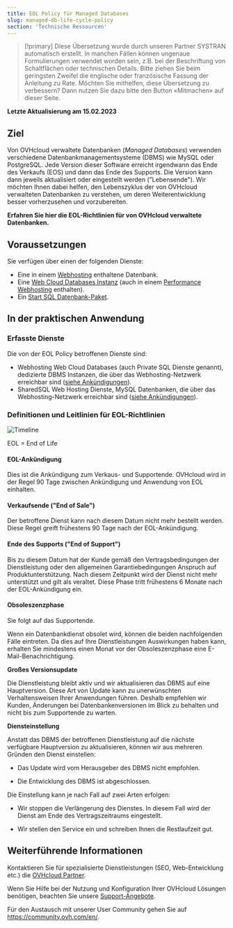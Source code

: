 ```yaml
---
title: EOL Policy für Managed Databases
slug: managed-db-life-cycle-policy
section: 'Technische Ressourcen'
---
```


> [!primary]
> Diese Übersetzung wurde durch unseren Partner SYSTRAN automatisch erstellt. In manchen Fällen können ungenaue Formulierungen verwendet worden sein, z.B. bei der Beschriftung von Schaltflächen oder technischen Details. Bitte ziehen Sie beim geringsten Zweifel die englische oder französische Fassung der Anleitung zu Rate. Möchten Sie mithelfen, diese Übersetzung zu verbessern? Dann nutzen Sie dazu bitte den Button «Mitmachen» auf dieser Seite.
>

**Letzte Aktualisierung am 15.02.2023**

## Ziel

Von OVHcloud verwaltete Datenbanken (*Managed Databases*) verwenden verschiedene Datenbankmanagementsysteme (DBMS) wie MySQL oder PostgreSQL. Jede Version dieser Software erreicht irgendwann das Ende des Verkaufs (EOS) und dann das Ende des Supports. Die Version kann dann jeweils aktualisiert oder eingestellt werden ("Lebensende"). Wir möchten Ihnen dabei helfen, den Lebenszyklus der von OVHcloud verwalteten Datenbanken zu verstehen, um deren Weiterentwicklung besser vorherzusehen und vorzubereiten.

**Erfahren Sie hier die EOL-Richtlinien für von OVHcloud verwaltete Datenbanken.**

## Voraussetzungen

Sie verfügen über einen der folgenden Dienste:

- Eine in einem [Webhosting](https://www.ovhcloud.com/de/web-hosting/) enthaltene Datenbank.
- Eine [Web Cloud Databases Instanz](https://www.ovh.de/cloud/cloud-databases/) (auch in einem [Performance Webhosting](https://www.ovhcloud.com/de/web-hosting/) enthalten).
- Ein [Start SQL Datenbank-Paket](https://www.ovhcloud.com/de/web-hosting/options/start-sql/).

## In der praktischen Anwendung

### Erfasste Dienste

Die von der EOL Policy betroffenen Dienste sind:

- Webhosting Web Cloud Databases (auch Private SQL Dienste genannt), dedizierte DBMS Instanzen, die über das Webhosting-Netzwerk erreichbar sind ([siehe Ankündigungen](https://docs.ovh.com/gb/en/hosting/sql_eos_eol)).
- SharedSQL Web Hosting Dienste, MySQL Datenbanken, die über das Webhosting-Netzwerk erreichbar sind ([siehe Ankündigungen](https://docs.ovh.com/gb/en/hosting/sql_eos_eol)).

### Definitionen und Leitlinien für EOL-Richtlinien

![Timeline](images/ovh.eol.policy.timeline.png)

EOL = End of Life

#### EOL-Ankündigung

Dies ist die Ankündigung zum Verkaus- und Supportende. OVHcloud wird in der Regel 90 Tage zwischen Ankündigung und Anwendung von EOL einhalten.

#### Verkaufsende ("End of Sale")

Der betroffene Dienst kann nach diesem Datum nicht mehr bestellt werden. Diese Regel greift frühestens 90 Tage nach der EOL-Ankündigung.

#### Ende des Supports ("End of Support")

Bis zu diesem Datum hat der Kunde gemäß den Vertragsbedingungen der Dienstleistung oder den allgemeinen Garantiebedingungen Anspruch auf Produktunterstützung.
Nach diesem Zeitpunkt wird der Dienst nicht mehr unterstützt und gilt als veraltet.
Diese Phase tritt frühestens 6 Monate nach der EOL-Ankündigung ein.

#### Obsoleszenzphase

Sie folgt auf das Supportende.

Wenn ein Datenbankdienst obsolet wird, können die beiden nachfolgenden Fälle eintreten.
Da dies auf Ihre Dienstleistungen Auswirkungen haben kann, erhalten Sie mindestens einen Monat vor der Obsoleszenzphase eine E-Mail-Benachrichtigung.

**Großes Versionsupdate**

Die Dienstleistung bleibt aktiv und wir aktualisieren das DBMS auf eine Hauptversion.
Diese Art von Update kann zu unerwünschten Verhaltensweisen Ihrer Anwendungen führen. Deshalb empfehlen wir Kunden, Änderungen bei Datenbankenversionen im Blick zu behalten und nicht bis zum Supportende zu warten.

**Diensteinstellung**

Anstatt das DBMS der betroffenen Dienstleistung auf die nächste verfügbare Hauptversion zu aktualisieren, können wir aus mehreren Gründen den Dienst einstellen:

- Das Update wird vom Herausgeber des DBMS nicht empfohlen.

- Die Entwicklung des DBMS ist abgeschlossen.

Die Einstellung kann je nach Fall auf zwei Arten erfolgen:

- Wir stoppen die Verlängerung des Dienstes. In diesem Fall wird der Dienst am Ende des Vertragszeitraums eingestellt.

- Wir stellen den Service ein und schreiben Ihnen die Restlaufzeit gut.

## Weiterführende Informationen
 
Kontaktieren Sie für spezialisierte Dienstleistungen (SEO, Web-Entwicklung etc.) die [OVHcloud Partner](https://partner.ovhcloud.com/de/directory/).

Wenn Sie Hilfe bei der Nutzung und Konfiguration Ihrer OVHcloud Lösungen benötigen, beachten Sie unsere [Support-Angebote](https://www.ovhcloud.com/de/support-levels/).

Für den Austausch mit unserer User Community gehen Sie auf <https://community.ovh.com/en/>.
